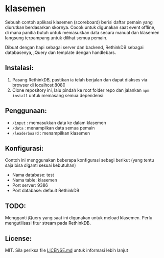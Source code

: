 # klasemen

Sebuah contoh aplikasi klasemen (scoreboard) berisi daftar pemain yang diurutkan berdasarkan skornya. Cocok untuk digunakan saat event offline, di mana panitia butuh untuk memasukkan data secara manual dan klasemen langsung terpampang untuk dilihat semua pemain.

Dibuat dengan hapi sebagai server dan backend, RethinkDB sebagai databasenya, jQuery dan template dengan handlebars.

## Instalasi:

1. Pasang RethinkDB, pastikan ia telah berjalan dan dapat diakses via browser di localhost:8080
2. Clone repository ini, lalu pindah ke root folder repo dan jalankan `npm install` untuk memasang semua dependensi

## Penggunaan:

- `/input` : memasukkan data ke dalam klasemen
- `/data` : menampilkan data semua pemain
- `/leaderboard` : menampilkan klasemen

## Konfigurasi:

Contoh ini menggunakan beberapa konfigurasi sebagi berikut (yang tentu saja bisa diganti sesuai kebutuhan)

- Nama database: test
- Nama table: klasemen
- Port server: 9386
- Port database: default RethinkDB

## TODO:

Mengganti jQuery yang saat ini digunakan untuk meload klasemen. Perlu mengutilisasi fitur stream pada RethinkDB.

## License:

MIT. Sila periksa file [LICENSE.md](LICENSE.md) untuk informasi lebih lanjut
